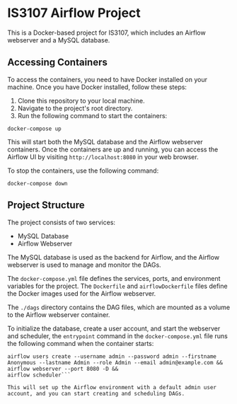 # IS3107 Airflow Project

This is a Docker-based project for IS3107, which includes an Airflow webserver and a MySQL database. 

## Accessing Containers

To access the containers, you need to have Docker installed on your machine. Once you have Docker installed, follow these steps:

1. Clone this repository to your local machine.
2. Navigate to the project's root directory.
3. Run the following command to start the containers:

`docker-compose up`

This will start both the MySQL database and the Airflow webserver containers. Once the containers are up and running, you can access the Airflow UI by visiting `http://localhost:8080` in your web browser. 

To stop the containers, use the following command:

`docker-compose down`

## Project Structure

The project consists of two services:

- MySQL Database
- Airflow Webserver

The MySQL database is used as the backend for Airflow, and the Airflow webserver is used to manage and monitor the DAGs.

The `docker-compose.yml` file defines the services, ports, and environment variables for the project. The `Dockerfile` and `airflowDockerfile` files define the Docker images used for the Airflow webserver. 

The `./dags` directory contains the DAG files, which are mounted as a volume to the Airflow webserver container.

To initialize the database, create a user account, and start the webserver and scheduler, the `entrypoint` command in the `docker-compose.yml` file runs the following command when the container starts:

```airflow db init &&
airflow users create --username admin --password admin --firstname Anonymous --lastname Admin --role Admin --email admin@example.com &&
airflow webserver --port 8080 -D &&
airflow scheduler```

This will set up the Airflow environment with a default admin user account, and you can start creating and scheduling DAGs.
